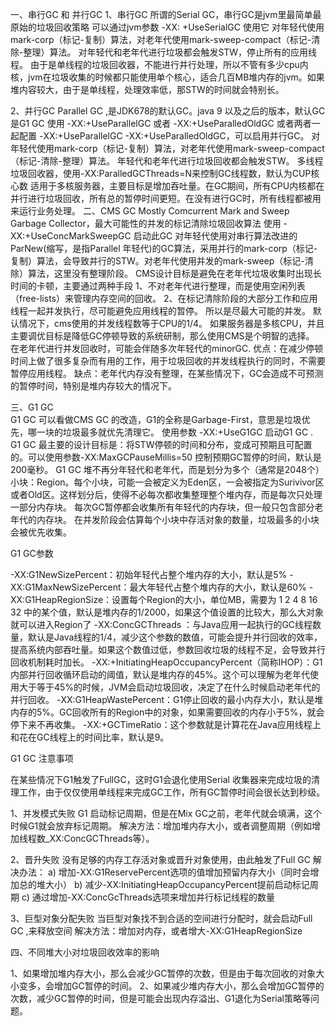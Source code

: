 
一、串行GC 和 并行GC
    1、串行GC
        所谓的Serial GC，串行GC是jvm里最简单最原始的垃圾回收策略
        可以通过jvm参数 -XX: +UseSerialGC 使用它
        对年轻代使用 mark-corp（标记-复制）算法，对老年代使用mark-sweep-compact（标记-清除-整理）算法。
        对年轻代和老年代进行垃圾都会触发STW，停止所有的应用线程。 
        由于是单线程的垃圾回收器，不能进行并行处理，所以不管有多少cpu内核，jvm在垃圾收集的时候都只能使用单个核心，适合几百MB堆内存的jvm。如果堆内容较大，由于是单线程，处理效率低，那STW的时间就会特别长。
   
   2、并行GC
        Parallel GC ,是JDK678的默认GC。java 9 以及之后的版本，默认GC是G1 GC
        使用 -XX:+UseParallelGC 或者 -XX:+UseParalledOldGC 或者两者一起配置   -XX:+UseParallelGC  -XX:+UseParalledOldGC，可以启用并行GC。
        对年轻代使用mark-corp（标记-复制）算法，对老年代使用mark-sweep-compact（标记-清除-整理）算法。
        年轻代和老年代进行垃圾回收都会触发STW。
        多线程垃圾回收器，使用-XX:ParalledGCThreads=N来控制GC线程数，默认为CUP核心数
        适用于多核服务器，主要目标是增加吞吐量。在GC期间，所有CPU内核都在并行进行垃圾回收，所有总的暂停时间更短。在没有进行GC时，所有线程都被用来运行业务处理。
二、CMS GC
    Mostly Comcurrent Mark and Sweep Garbage Collector，最大可能性的并发的标记清除垃圾回收算法
    使用 -XX:+UseConcMarkSweepGC 启动此GC
    对年轻代使用对串行算法改进的ParNew(缩写，是指Parallel 年轻代)的GC算法，采用并行的mark-corp（标记-复制）算法，会导致并行的STW。对老年代使用并发的mark-sweep（标记-清除）算法，这里没有整理阶段。
    CMS设计目标是避免在老年代垃圾收集时出现长时间的卡顿，主要通过两种手段
        1、不对老年代进行整理，而是使用空闲列表（free-lists）来管理内存空间的回收。
        2、在标记清除阶段的大部分工作和应用线程一起并发执行，尽可能避免应用线程的暂停。
    所以是尽最大可能的并发。
    默认情况下，cms使用的并发线程数等于CPU的1/4。
    如果服务器是多核CPU，并且主要调优目标是降低GC停顿导致的系统研制，那么使用CMS是个明智的选择。
    在老年代进行并发回收时，可能会伴随多次年轻代的minorGC.
    优点：在减少停顿时间上做了很多复杂而有用的工作，用于垃圾回收的并发线程执行的同时，不需要暂停应用线程。
    缺点：老年代内存没有整理，在某些情况下，GC会造成不可预测的暂停时间，特别是堆内存较大的情况下。
    
三、G1 GC   
    G1 GC 可以看做CMS GC 的改造，G1的全称是Garbage-First，意思是垃圾优先，哪一块的垃圾最多就优先清理它。
    使用参数 -XX:+UseG1GC 启动G1 GC .
    G1 GC 最主要的设计目标是：将STW停顿的时间和分布，变成可预期且可配置的。可以使用参数-XX:MaxGCPauseMillis=50 控制预期GC暂停的时间，默认是200毫秒。
    G1 GC 堆不再分年轻代和老年代，而是划分为多个（通常是2048个）小块：Region。每个小块，可能一会被定义为Eden区，一会被指定为Surivivor区或者Old区。这样划分后，使得不必每次都收集整理整个堆内存，而是每次只处理一部分内存块。
    每次GC暂停都会收集所有年轻代的内存块，但一般只包含部分老年代的内存块。
    在并发阶段会估算每个小块中存活对象的数量，垃圾最多的小块会被优先收集。

G1 GC参数

-XX:G1NewSizePercent：初始年轻代占整个堆内存的大小，默认是5%
-XX:G1MaxNewSizePercent：最大年轻代占整个堆内存的大小，默认是60%
-XX:G1HeapRegionSize：设置每个Region的大小，单位MB，需要为 1 2 4 8 16 32 中的某个值，默认是堆内存的1/2000，如果这个值设置的比较大，那么大对象就可以进入Region了
-XX:ConcGCThreads ：与Java应用一起执行的GC线程数量，默认是Java线程的1/4，减少这个参数的数值，可能会提升并行回收的效率，提高系统内部吞吐量。如果这个数值过低，参数回收垃圾的线程不足，会导致并行回收机制耗时加长。
-XX:+InitiatingHeapOccupancyPercent（简称IHOP）：G1内部并行回收循环启动的阈值，默认是堆内存的45%。这个可以理解为老年代使用大于等于45%的时候，JVM会启动垃圾回收，决定了在什么时候启动老年代的并行回收。
-XX:G1HeapWastePercent：G1停止回收的最小内存大小，默认是堆内存的5%。GC回收所有的Region中的对象，如果需要回收的内存小于5%，就会停下来不再收集。
-XX:+GCTimeRatio：这个参数就是计算花在Java应用线程上和花在GC线程上的时间比率，默认是9。

G1 GC 注意事项

在某些情况下G1触发了FullGC，这时G1会退化使用Serial 收集器来完成垃圾的清理工作，由于仅仅使用单线程来完成GC工作，所有GC暂停时间会很长达到秒级。

1、并发模式失败
G1 启动标记周期，但是在Mix GC之前，老年代就会填满，这个时候G1就会放弃标记周期。
解决方法：增加堆内存大小，或者调整周期（例如增加线程数_XX:ConcGCThreads等）。

2、晋升失败
没有足够的内存工存活对象或晋升对象使用，由此触发了Full GC
解决办法：
    a)  增加-XX:G1ReservePercent选项的值增加预留内存大小（同时会增加总的堆大小）
    b) 减少-XX:InitiatingHeapOccupancyPercent提前启动标记周期
    c) 通过增加-XX:ConcGcThreads选项来增加并行标记线程的数量

3、巨型对象分配失败
当巨型对象找不到合适的空间进行分配时，就会启动Full GC ,来释放空间
解决方法：增加对内存，或者增大-XX:G1HeapRegionSize


四、不同堆大小对垃圾回收效率的影响

  1、如果增加堆内存大小，那么会减少GC暂停的次数，但是由于每次回收的对象大小变多，会增加GC暂停的时间。
  2、如果减少堆内存大小，那么会增加GC暂停的次数，减少GC暂停的时间，但是可能会出现内存溢出、G1退化为Serial策略等问题。




    









        
    
